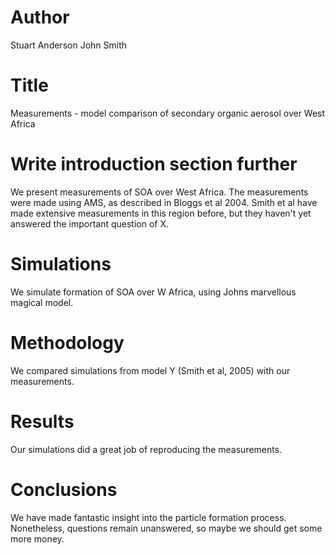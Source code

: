 # Author
Stuart Anderson
John Smith

# Title
Measurements - model comparison of secondary organic aerosol over West Africa


# Write introduction section further
We present measurements of SOA over West Africa.
The measurements were made using AMS, as described in Bloggs et al 2004.
Smith et al have made extensive measurements in this region before, but they haven't yet answered the important question of X.

# Simulations
We simulate formation of SOA over W Africa, using Johns marvellous magical model.

# Methodology
We compared simulations from model Y (Smith et al, 2005) with our measurements.

# Results
Our simulations did a great job of reproducing the measurements.

# Conclusions
We have made fantastic insight into the particle formation process.
Nonetheless, questions remain unanswered, so maybe we should get some more money.